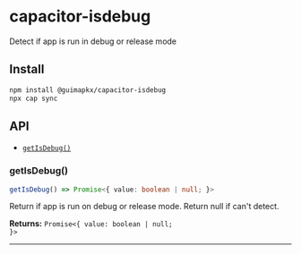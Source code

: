 # capacitor-isdebug

Detect if app is run in debug or release mode

## Install

```bash
npm install @guimapkx/capacitor-isdebug
npx cap sync
```

## API

<docgen-index>

* [`getIsDebug()`](#getisdebug)

</docgen-index>

<docgen-api>
<!--Update the source file JSDoc comments and rerun docgen to update the docs below-->

### getIsDebug()

```typescript
getIsDebug() => Promise<{ value: boolean | null; }>
```

Return if app is run on debug or release mode.
Return null if can't detect.

**Returns:** <code>Promise&lt;{ value: boolean | null; }&gt;</code>

--------------------

</docgen-api>
